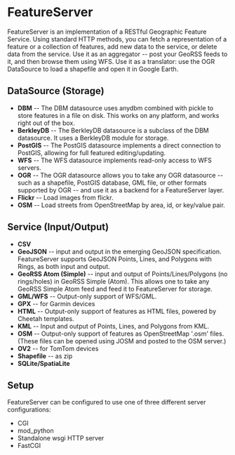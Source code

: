 FeatureServer
=============
FeatureServer is an implementation of a RESTful Geographic Feature Service. Using standard HTTP methods, you can fetch a representation of a feature or a collection of features, add new data to the service, or delete data from the service. Use it as an aggregator -- post your GeoRSS feeds to it, and then browse them using WFS. Use it as a translator: use the OGR DataSource to load a shapefile and open it in Google Earth.

DataSource (Storage)
--------------------
* __DBM__ -- The DBM datasource uses anydbm combined with pickle to store features in a file on disk. This works on any platform, and works right out of the box.
* __BerkleyDB__ -- The BerkleyDB datasource is a subclass of the DBM datasource. It uses a BerkleyDB module for storage.
* __PostGIS__ -- The PostGIS datasource implements a direct connection to PostGIS, allowing for full featured editing/updating.
* __WFS__ -- The WFS datasource implements read-only access to WFS servers.
* __OGR__ -- The OGR datasource allows you to take any OGR datasource -- such as a shapefile, PostGIS database, GML file, or other formats supported by OGR -- and use it as a backend for a FeatureServer layer.
* __Flickr__ -- Load images from flickr.
* __OSM__ -- Load streets from OpenStreetMap by area, id, or key/value pair.

Service (Input/Output)
----------------------
* __CSV__
* __GeoJSON__ -- input and output in the emerging GeoJSON specification. FeatureServer supports GeoJSON Points, Lines, and Polygons with Rings, as both input and output.
* __GeoRSS Atom (Simple)__ -- input and output of Points/Lines/Polygons (no rings/holes) in GeoRSS Simple (Atom). This allows one to take any GeoRSS Simple Atom feed and feed it to FeatureServer for storage.
* __GML/WFS__ -- Output-only support of WFS/GML.
* __GPX__ -- for Garmin devices
* __HTML__ -- Output-only support of features as HTML files, powered by Cheetah templates.
* __KML__ -- Input and output of Points, Lines, and Polygons from KML.
* __OSM__ -- Output-only support of features as OpenStreetMap '.osm' files. (These files can be opened using JOSM and posted to the OSM server.)
* __OV2__ -- for TomTom devices
* __Shapefile__ -- as zip
* __SQLite/SpatiaLite__

Setup
-----
FeatureServer can be configured to use one of three different server configurations:
* CGI
* mod_python
* Standalone wsgi HTTP server
* FastCGI

